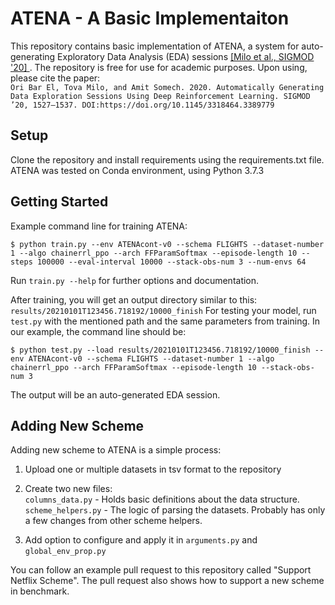 # ATENA - A Basic Implementaiton
This repository contains basic implementation of ATENA, a system for auto-generating Exploratory Data Analysis (EDA) sessions <a href="https://dl.acm.org/doi/abs/10.1145/3318464.3389779">  [Milo et al., SIGMOD '20] </a>. The repository is free for use for academic purposes. Upon using, please cite the paper:</br>
```Ori Bar El, Tova Milo, and Amit Somech. 2020. Automatically Generating Data Exploration Sessions Using Deep Reinforcement Learning. SIGMOD ’20, 1527–1537. DOI:https://doi.org/10.1145/3318464.3389779```

## Setup
Clone the repository and install requirements using the requirements.txt file.
</br> 
ATENA was tested on Conda environment, using Python 3.7.3

## Getting Started
Example command line for training ATENA:
```
$ python train.py --env ATENAcont-v0 --schema FLIGHTS --dataset-number 1 --algo chainerrl_ppo --arch FFParamSoftmax --episode-length 10 --steps 100000 --eval-interval 10000 --stack-obs-num 3 --num-envs 64
```
Run `train.py --help` for further options and documentation.

After training, you will get an output directory similar to this: `results/20210101T123456.718192/10000_finish`
For testing your model, run `test.py` with the mentioned path and the same parameters from training.
In our example, the command line should be:
```
$ python test.py --load results/20210101T123456.718192/10000_finish --env ATENAcont-v0 --schema FLIGHTS --dataset-number 1 --algo chainerrl_ppo --arch FFParamSoftmax --episode-length 10 --stack-obs-num 3
``` 
The output will be an auto-generated EDA session.

## Adding New Scheme
Adding new scheme to ATENA is a simple process:
1. Upload one or multiple datasets in tsv format to the repository
2. <p>Create two new files:<br/>
    <code>columns_data.py</code> - Holds basic definitions about the data structure.<br/>
    <code>scheme_helpers.py</code> - The logic of parsing the datasets. Probably has only a few changes from other scheme helpers.
    </p>
3. Add option to configure and apply it in `arguments.py` and `global_env_prop.py` 

You can follow an example pull request to this repository called "Support Netflix Scheme".
The pull request also shows how to support a new scheme in benchmark.
 



